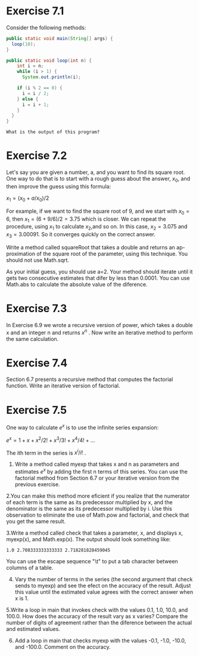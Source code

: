 # Exercise 7.1

Consider the following methods:

```java
public static void main(String[] args) {
  loop(10);
}

public static void loop(int n) {
    int i = n;
    while (i > 1) {
      System.out.println(i);

    if (i % 2 == 0) {
      i = i / 2;
    } else {
      i = i + 1;
    }
  }
}
```

    What is the output of this program?
  
  
 # Exercise 7.2
 
Let's say you are given a number, a, and you want to find
its square root. One way to do that is to start with a rough guess about the
answer,  $x_0$, and then improve the guess using this formula:

  $x_1 = (x_0 + a/x_0)/2$
  
For example, if we want to find the square root of 9, and we start with $x_0=6$,
then $x_1 = (6+9/6)/2=3.75$ which is closer. We can repeat the procedure,
using $x_1$ to calculate $x_2$,and so on. In this case, $x_2=3.075$ and $x_3=3.00091$.
So it converges quickly on the correct answer.

Write a method called squareRoot that takes a double and returns an ap-
proximation of the square root of the parameter, using this technique. You
should not use Math.sqrt.

As your initial guess, you should use a=2. Your method should iterate until
it gets two consecutive estimates that difer by less than 0.0001. You can use
Math.abs to calculate the absolute value of the diference.

# Exercise 7.3

In Exercise 6.9 we wrote a recursive version of power, which
takes a double x and an integer n and returns $x^n$ . Now write an iterative
method to perform the same calculation.

# Exercise 7.4

Section 6.7 presents a recursive method that computes the
factorial function. Write an iterative version of factorial.

# Exercise 7.5

One way to calculate $e^x$ is to use the infinite series expansion:

$e^x=1+x+x^2/2!+x^3/3!+x^4/4!+...$

The ith term in the series is $x^i/i!$ .

1. Write a method called myexp that takes x and n as parameters and
estimates $e^x$ by adding the first n terms of this series. You can use the
factorial method from Section 6.7 or your iterative version from the
previous exercise.

2.You can make this method more eficient if you realize that the numerator
of each term is the same as its predecessor multiplied by x, and the
denominator is the same as its predecessor multiplied by i. Use this
observation to eliminate the use of Math.pow and factorial, and check
that you get the same result.

3.Write a method called check that takes a parameter, x, and displays x,
myexp(x), and Math.exp(x). The output should look something like:

    1.0 2.708333333333333 2.718281828459045
    
You can use the escape sequence "\t" to put a tab character between
columns of a table.

4. Vary the number of terms in the series (the second argument that check
sends to myexp) and see the efect on the accuracy of the result. Adjust
this value until the estimated value agrees with the correct answer when
x is 1.

5.Write a loop in main that invokes check with the values 0.1, 1.0, 10.0, and
100.0. How does the accuracy of the result vary as x varies? Compare
the number of digits of agreement rather than the diference between the
actual and estimated values.

6. Add a loop in main that checks myexp with the values -0.1, -1.0, -10.0,
and -100.0. Comment on the accuracy.
